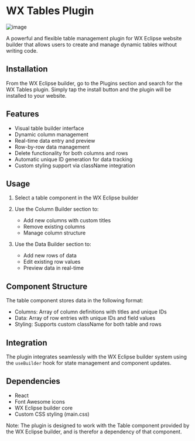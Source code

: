 # WX Tables Plugin

![image](https://github.com/user-attachments/assets/2250de0d-b7bc-459c-bab1-1b777f70610f)

A powerful and flexible table management plugin for WX Eclipse website builder that allows users to create and manage dynamic tables without writing code.

## Installation
From the WX Eclipse builder, go to the Plugins section and search for the WX Tables plugin.
Simply tap the install button and the plugin will be installed to your website.

## Features

- Visual table builder interface
- Dynamic column management
- Real-time data entry and preview
- Row-by-row data management
- Delete functionality for both columns and rows
- Automatic unique ID generation for data tracking
- Custom styling support via className integration

## Usage

1. Select a table component in the WX Eclipse builder
2. Use the Column Builder section to:
   - Add new columns with custom titles
   - Remove existing columns
   - Manage column structure

3. Use the Data Builder section to:
   - Add new rows of data
   - Edit existing row values
   - Preview data in real-time

## Component Structure

The table component stores data in the following format:
- Columns: Array of column definitions with titles and unique IDs
- Data: Array of row entries with unique IDs and field values
- Styling: Supports custom className for both table and rows

## Integration

The plugin integrates seamlessly with the WX Eclipse builder system using the `useBuilder` hook for state management and component updates.

## Dependencies

- React
- Font Awesome icons
- WX Eclipse builder core
- Custom CSS styling (main.css)

Note: The plugin is designed to work with the Table component provided by the WX Eclipse builder, and is therefor a dependency of that component.
